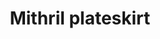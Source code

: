 ---
layout: item
title: Mithril plateskirt
item-id: 1085
datatable: true
id: 1085
name: "Mithril plateskirt"
members: false
lowalch: 1040
highalch: 1560
examine: "Designer leg protection."
monsters:
  - id: 498
    name: "Smoke devil"
    members: true
    combat_level: 160
    wiki_url: "https://oldschool.runescape.wiki/w/Smoke_devil"
    drops:
      - quantity: "1"
        rarity: 0.015625
    image: "https://oldschool.runescape.wiki/images/8/83/Smoke_devil.png?87507"
  - id: 7406
    name: "Nuclear smoke devil"
    members: true
    combat_level: 280
    wiki_url: "https://oldschool.runescape.wiki/w/Nuclear_smoke_devil"
    drops:
      - quantity: "1"
        rarity: 0.015625
    image: "https://oldschool.runescape.wiki/images/8/8f/Nuclear_smoke_devil.png?a4955"
---
